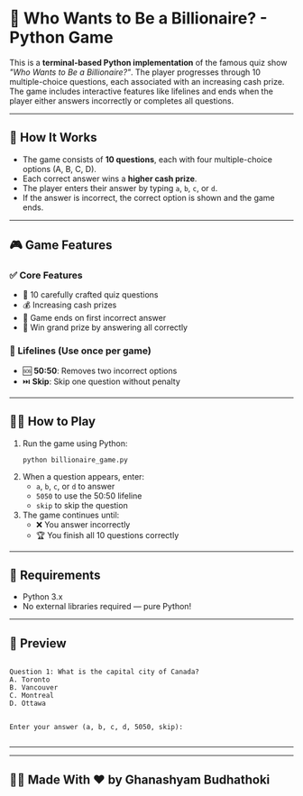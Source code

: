 <h1>🎯 Who Wants to Be a Billionaire? - Python Game</h1>

<p>This is a <strong>terminal-based Python implementation</strong> of the famous quiz show <em>"Who Wants to Be a Billionaire?"</em>. The player progresses through 10 multiple-choice questions, each associated with an increasing cash prize. The game includes interactive features like lifelines and ends when the player either answers incorrectly or completes all questions.</p>

<hr>

<h2>📌 How It Works</h2>
<ul>
  <li>The game consists of <strong>10 questions</strong>, each with four multiple-choice options (A, B, C, D).</li>
  <li>Each correct answer wins a <strong>higher cash prize</strong>.</li>
  <li>The player enters their answer by typing <code>a</code>, <code>b</code>, <code>c</code>, or <code>d</code>.</li>
  <li>If the answer is incorrect, the correct option is shown and the game ends.</li>
</ul>

<hr>

<h2>🎮 Game Features</h2>

<h3>✅ Core Features</h3>
<ul>
  <li>🧠 10 carefully crafted quiz questions</li>
  <li>💰 Increasing cash prizes</li>
  <li>🛑 Game ends on first incorrect answer</li>
  <li>🎉 Win grand prize by answering all correctly</li>
</ul>

<h3>🧩 Lifelines (Use once per game)</h3>
<ul>
  <li>🆘 <strong>50:50</strong>: Removes two incorrect options</li>
  <li>⏭️ <strong>Skip</strong>: Skip one question without penalty</li>
</ul>

<hr>

<h2>🧑‍💻 How to Play</h2>
<ol>
  <li>Run the game using Python:
    <pre><code>python billionaire_game.py</code></pre>
  </li>
  <li>When a question appears, enter:
    <ul>
      <li><code>a</code>, <code>b</code>, <code>c</code>, or <code>d</code> to answer</li>
      <li><code>5050</code> to use the 50:50 lifeline</li>
      <li><code>skip</code> to skip the question</li>
    </ul>
  </li>
  <li>The game continues until:
    <ul>
      <li>❌ You answer incorrectly</li>
      <li>🏆 You finish all 10 questions correctly</li>
    </ul>
  </li>
</ol>

<hr>

<h2>📂 Requirements</h2>
<ul>
  <li>Python 3.x</li>
  <li>No external libraries required — pure Python!</li>
</ul>

<hr>

<h2>📸 Preview</h2>
<pre><code>
Question 1: What is the capital city of Canada?
A. Toronto
B. Vancouver
C. Montreal
D. Ottawa

Enter your answer (a, b, c, d, 5050, skip):
</code></pre>

<hr>

<hr>

<h2>🧑‍🎓 Made With ❤️ by Ghanashyam Budhathoki</h2>
